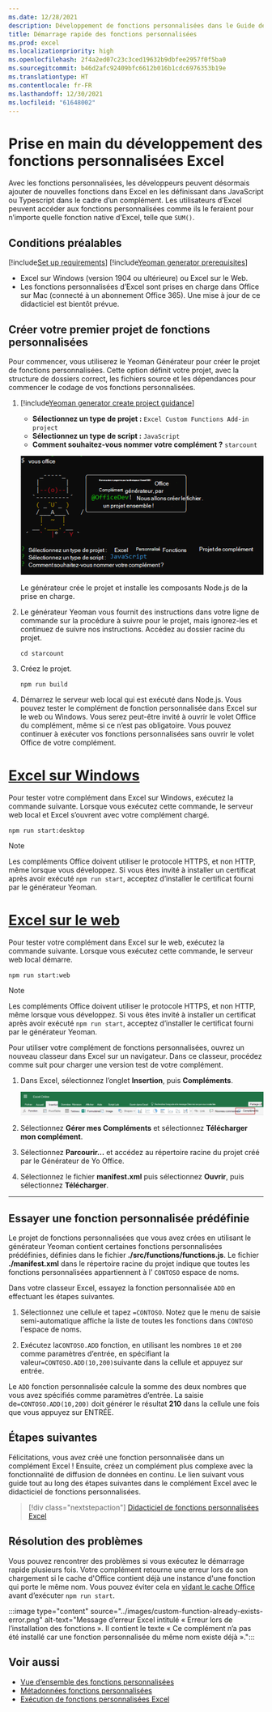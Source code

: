 ```yaml
---
ms.date: 12/28/2021
description: Développement de fonctions personnalisées dans le Guide de démarrage rapide d’Excel.
title: Démarrage rapide des fonctions personnalisées
ms.prod: excel
ms.localizationpriority: high
ms.openlocfilehash: 2f4a2ed07c23c3ced19632b9dbfee2957f0f5ba0
ms.sourcegitcommit: b46d2afc92409bfc6612b016b1cdc6976353b19e
ms.translationtype: HT
ms.contentlocale: fr-FR
ms.lasthandoff: 12/30/2021
ms.locfileid: "61648002"
---
```

# <a name="get-started-developing-excel-custom-functions"></a>Prise en main du développement des fonctions personnalisées Excel

Avec les fonctions personnalisées, les développeurs peuvent désormais ajouter de nouvelles fonctions dans Excel en les définissant dans JavaScript ou Typescript dans le cadre d’un complément. Les utilisateurs d’Excel peuvent accéder aux fonctions personnalisées comme ils le feraient pour n’importe quelle fonction native d’Excel, telle que `SUM()`.

## <a name="prerequisites"></a>Conditions préalables

[!include[Set up requirements](../includes/set-up-dev-environment-beforehand.md)]
[!include[Yeoman generator prerequisites](../includes/quickstart-yo-prerequisites.md)]

- Excel sur Windows (version 1904 ou ultérieure) ou Excel sur le Web.
- Les fonctions personnalisées d’Excel sont prises en charge dans Office sur Mac (connecté à un abonnement Office 365). Une mise à jour de ce didacticiel est bientôt prévue.

## <a name="build-your-first-custom-functions-project"></a>Créer votre premier projet de fonctions personnalisées

Pour commencer, vous utiliserez le Yeoman Générateur pour créer le projet de fonctions personnalisées. Cette option définit votre projet, avec la structure de dossiers correct, les fichiers source et les dépendances pour commencer le codage de vos fonctions personnalisées.

1. [!include[Yeoman generator create project guidance](../includes/yo-office-command-guidance.md)]

    - **Sélectionnez un type de projet :** `Excel Custom Functions Add-in project`
    - **Sélectionnez un type de script :** `JavaScript`
    - **Comment souhaitez-vous nommer votre complément ?** `starcount`

    ![Capture d’écran des invites d’interface de ligne de commande du générateur de compléments Yeoman Office pour les projets de fonctions personnalisées.](../images/starcountPrompt.png)

    Le générateur crée le projet et installe les composants Node.js de la prise en charge.

1. Le générateur Yeoman vous fournit des instructions dans votre ligne de commande sur la procédure à suivre pour le projet, mais ignorez-les et continuez de suivre nos instructions. Accédez au dossier racine du projet.

    ```command&nbsp;line
    cd starcount
    ```

1. Créez le projet.

    ```command&nbsp;line
    npm run build
    ```

1. Démarrez le serveur web local qui est exécuté dans Node.js. Vous pouvez tester le complément de fonction personnalisée dans Excel sur le web ou Windows. Vous serez peut-être invité à ouvrir le volet Office du complément, même si ce n’est pas obligatoire. Vous pouvez continuer à exécuter vos fonctions personnalisées sans ouvrir le volet Office de votre complément.

# <a name="excel-on-windows"></a>[Excel sur Windows](#tab/excel-windows)

Pour tester votre complément dans Excel sur Windows, exécutez la commande suivante. Lorsque vous exécutez cette commande, le serveur web local et Excel s’ouvrent avec votre complément chargé.

```command&nbsp;line
npm run start:desktop
```

> [!NOTE]
> Les compléments Office doivent utiliser le protocole HTTPS, et non HTTP, même lorsque vous développez. Si vous êtes invité à installer un certificat après avoir exécuté `npm run start`, acceptez d’installer le certificat fourni par le générateur Yeoman.
    
# <a name="excel-on-the-web"></a>[Excel sur le web](#tab/excel-online)

Pour tester votre complément dans Excel sur le web, exécutez la commande suivante. Lorsque vous exécutez cette commande, le serveur web local démarre.

```command&nbsp;line
npm run start:web
```

> [!NOTE]
> Les compléments Office doivent utiliser le protocole HTTPS, et non HTTP, même lorsque vous développez. Si vous êtes invité à installer un certificat après avoir exécuté `npm run start`, acceptez d’installer le certificat fourni par le générateur Yeoman.

Pour utiliser votre complément de fonctions personnalisées, ouvrez un nouveau classeur dans Excel sur un navigateur. Dans ce classeur, procédez comme suit pour charger une version test de votre complément.

1. Dans Excel, sélectionnez l’onglet **Insertion**, puis **Compléments**.

   ![Capture d’écran du ruban Insertion dans Excel sur le web, avec le bouton Mes compléments mise en évidence.](../images/excel-cf-online-register-add-in-1.png)

1. Sélectionnez **Gérer mes Compléments** et sélectionnez **Télécharger mon complément**.

1. Sélectionnez **Parcourir...** et accédez au répertoire racine du projet créé par le Générateur de Yo Office.

1. Sélectionnez le fichier **manifest.xml** puis sélectionnez **Ouvrir**, puis sélectionnez **Télécharger**.

---

## <a name="try-out-a-prebuilt-custom-function"></a>Essayer une fonction personnalisée prédéfinie

Le projet de fonctions personnalisées que vous avez crées en utilisant le générateur Yeoman contient certaines fonctions personnalisées prédéfinies, définies dans le fichier **./src/functions/functions.js**. Le fichier **./manifest.xml** dans le répertoire racine du projet indique que toutes les fonctions personnalisées appartiennent à l’ `CONTOSO` espace de noms.

Dans votre classeur Excel, essayez la fonction personnalisée `ADD` en effectuant les étapes suivantes.

1. Sélectionnez une cellule et tapez `=CONTOSO`. Notez que le menu de saisie semi-automatique affiche la liste de toutes les fonctions dans `CONTOSO` l'espace de noms.

1. Exécutez la`CONTOSO.ADD` fonction, en utilisant les nombres `10` et `200` comme paramètres d’entrée, en spécifiant la valeur`=CONTOSO.ADD(10,200)`suivante dans la cellule et appuyez sur entrée.

Le `ADD` fonction personnalisée calcule la somme des deux nombres que vous avez spécifiés comme paramètres d’entrée. La saisie de`=CONTOSO.ADD(10,200)` doit générer le résultat **210** dans la cellule une fois que vous appuyez sur ENTRÉE.

## <a name="next-steps"></a>Étapes suivantes

Félicitations, vous avez créé une fonction personnalisée dans un complément Excel ! Ensuite, créez un complément plus complexe avec la fonctionnalité de diffusion de données en continu. Le lien suivant vous guide tout au long des étapes suivantes dans le complément Excel avec le didacticiel de fonctions personnalisées.

> [!div class="nextstepaction"]
> [Didacticiel de fonctions personnalisées Excel](../tutorials/excel-tutorial-create-custom-functions.md#create-a-custom-function-that-requests-data-from-the-web)

## <a name="troubleshooting"></a>Résolution des problèmes

Vous pouvez rencontrer des problèmes si vous exécutez le démarrage rapide plusieurs fois. Votre complément retourne une erreur lors de son chargement si le cache d'Office contient déjà une instance d'une fonction qui porte le même nom. Vous pouvez éviter cela en [vidant le cache Office ](../testing/clear-cache.md) avant d’exécuter `npm run start`.

:::image type="content" source="../images/custom-function-already-exists-error.png" alt-text="Message d’erreur Excel intitulé « Erreur lors de l’installation des fonctions ». Il contient le texte « Ce complément n’a pas été installé car une fonction personnalisée du même nom existe déjà ».":::

## <a name="see-also"></a>Voir aussi

- [Vue d’ensemble des fonctions personnalisées](../excel/custom-functions-overview.md)
- [Métadonnées fonctions personnalisées](../excel/custom-functions-json.md)
- [Exécution de fonctions personnalisées Excel](../excel/custom-functions-runtime.md)
